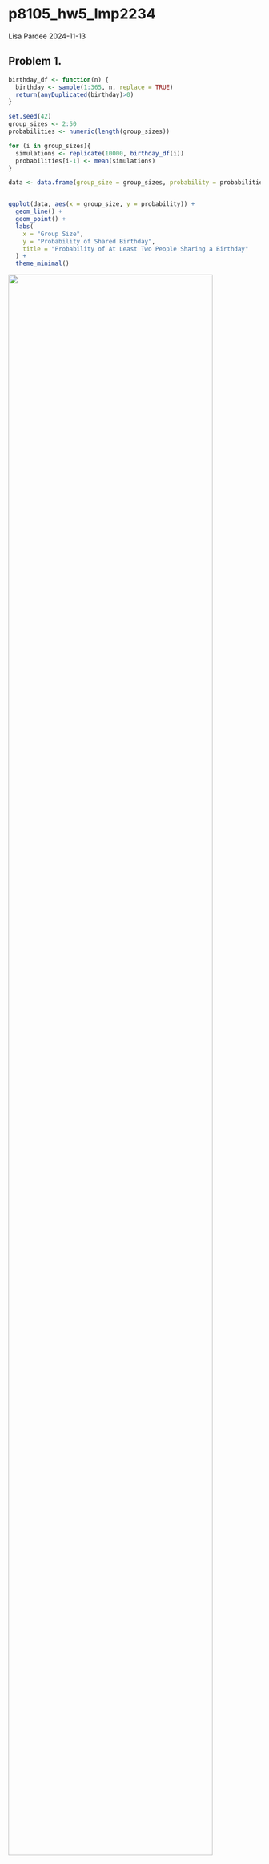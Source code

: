 p8105_hw5_lmp2234
================
Lisa Pardee
2024-11-13

## Problem 1.

``` r
birthday_df <- function(n) {
  birthday <- sample(1:365, n, replace = TRUE)
  return(anyDuplicated(birthday)>0)
}

set.seed(42)
group_sizes <- 2:50
probabilities <- numeric(length(group_sizes))

for (i in group_sizes){
  simulations <- replicate(10000, birthday_df(i))
  probabilities[i-1] <- mean(simulations)
}

data <- data.frame(group_size = group_sizes, probability = probabilities)


ggplot(data, aes(x = group_size, y = probability)) +
  geom_line() + 
  geom_point() + 
  labs(
    x = "Group Size",
    y = "Probability of Shared Birthday",
    title = "Probability of At Least Two People Sharing a Birthday"
  ) +
  theme_minimal()
```

<img src="p8105_hw5_lmp2234_files/figure-gfm/unnamed-chunk-1-1.png" width="90%" />

The plot shows that as group size increases, the probability of two
people sharing the same birthday increases as well.

## Problem 2

### Setting the design elements

``` r
n <- 30
sigma <- 5
mu_values <-c(0,1,2,3,4,5,6)
n_sims <-5000 

sim_ttest <- function(mu = 0) {
  data <-  tibble(x = rnorm(n, mean = mu, sd = sigma))
  ttest <- t.test(x~1, data = data)
  tidy(ttest) %>%
    select(estimate, p.value) %>%
    mutate(mu = mu)
}
```

### Running a simulation of ttest for each value of mu and inserting into data frame. Creating a column indicating if null hypothesis is rejected if p-value is \<0.05. Calculating the statistical power for each mu.

``` r
results <- map(mu_values , function(mu) {
  replicate(n_sims, sim_ttest(mu), simplify = FALSE)
})

results <- lapply(results, as.data.frame)

results_df <- results %>%
  map_dfr(~ .x, .id = "mu") %>%
  mutate(mu = as.numeric(mu), 
         rejected = p.value < 0.05)

df_power <- results_df %>%
  group_by(mu) %>%
  summarize(power = mean(rejected,na.rm = TRUE), .groups = "drop" )
```

### Plot of the Proportion of Times Null was Rejected

``` r
ggplot(df_power, aes(x = mu, y = power))+
  geom_point () + 
  geom_line()+
  labs(x= "Mu", y = "Power")
```

<img src="p8105_hw5_lmp2234_files/figure-gfm/unnamed-chunk-4-1.png" width="90%" />

The association between effect size and power is that as the effect size
increases, the statistical power of the test increases as well. However,
the power cannot exceed 1 since the range goes from 0 to 1, as displayed
by the graph. As the effect size increases, the largest power it can
reach is 1.

### Part B - Second Plot

### Creating a table of the estimates, p-values, and mu to make for and binding into a single data frame for graphing.

``` r
estimate_cols <- grep("estimate", names(results_df), value = TRUE)
pvalue_cols <- grep("p.value", names(results_df), value = TRUE)

long_data <- list()

for (i in 1:length(estimate_cols)) {

   estimate_data <- results_df[[estimate_cols[i]]]
   pvalue_data <- results_df[[pvalue_cols[i]]]
  
   temp_data <- tibble(
     estimate = estimate_data,
     p.value = pvalue_data,
     mu = results_df[[paste0("mu.", i)]]  
   )
   
   long_data[[i]] <- temp_data
}

results_long <- bind_rows(long_data)
head(results_long)
```

    ## # A tibble: 6 × 3
    ##   estimate     p.value    mu
    ##      <dbl>       <dbl> <dbl>
    ## 1    0.319 0.795           0
    ## 2   -0.532 0.589           1
    ## 3    1.74  0.0617          2
    ## 4    3.39  0.000345        3
    ## 5    3.41  0.00119         4
    ## 6    5.16  0.000000114     5

### Creating a plot of the average estimates of 𝜇̂ and the true 𝜇. Creating a second plot of the average estimate of 𝜇for samples in which the null was rejected on y-axis and the true value of 𝜇 on the x-axis and overlaying.

``` r
ggplot(
  bind_rows(
    results_long %>%
      group_by(mu) %>%
      summarize(avg_estimate = mean(estimate, na.rm = TRUE), .groups = "drop") %>%
      mutate(type = "All Samples"),
    
    results_long %>%
      filter(p.value < 0.05) %>%
      group_by(mu) %>%
      summarize(avg_estimate = mean(estimate, na.rm = TRUE), .groups = "drop") %>%
      mutate(type = "Rejected Nulls")
  ),
  aes(x = mu, y = avg_estimate, color = type)
) +
 geom_point() + 
  geom_line() +
  labs(x = "True Mean (Mu)", y = "Average Estimate of Mu (Mû)", 
       title = "Average Estimate of Mu vs True Mu") +
  theme_minimal()
```

<img src="p8105_hw5_lmp2234_files/figure-gfm/unnamed-chunk-6-1.png" width="90%" />
The average of 𝜇̂across all tests for which the null is rejected is not
always approximately equal to the true value of 𝜇. The distribution of
sample means may be skewed when you reject the null hypothesis since
rejecting the null means only including sample means different from the
null hypothesis (i.e., thus biasing).

## Problem 3

``` r
homocide_df = read.csv(
  "data/homicide-data.csv")

head(homocide_df)
```

    ##          uid reported_date victim_last victim_first victim_race victim_age
    ## 1 Alb-000001      20100504      GARCIA         JUAN    Hispanic         78
    ## 2 Alb-000002      20100216     MONTOYA      CAMERON    Hispanic         17
    ## 3 Alb-000003      20100601 SATTERFIELD      VIVIANA       White         15
    ## 4 Alb-000004      20100101    MENDIOLA       CARLOS    Hispanic         32
    ## 5 Alb-000005      20100102        MULA       VIVIAN       White         72
    ## 6 Alb-000006      20100126        BOOK    GERALDINE       White         91
    ##   victim_sex        city state      lat       lon           disposition
    ## 1       Male Albuquerque    NM 35.09579 -106.5386 Closed without arrest
    ## 2       Male Albuquerque    NM 35.05681 -106.7153      Closed by arrest
    ## 3     Female Albuquerque    NM 35.08609 -106.6956 Closed without arrest
    ## 4       Male Albuquerque    NM 35.07849 -106.5561      Closed by arrest
    ## 5     Female Albuquerque    NM 35.13036 -106.5810 Closed without arrest
    ## 6     Female Albuquerque    NM 35.15111 -106.5378        Open/No arrest

### Data Description

The dataset contains observations on 52179 criminal homocides over the
past decade in 50 of the largest American cities. The data include 12
variables, and are primarily demographic characteristics about the
victims, the location of the killings, and whether an arrest was made.

### Creating city_state variable and summarizing within cities

``` r
homocide_df <- homocide_df %>%
  mutate(city_state = paste(city, state, sep = ","))
  

summarize_homocide <- homocide_df %>%
  group_by(city_state)  %>%
  summarize(
    total_homocides = n(), 
    unsolved_homocides = sum(disposition %in% c("Closed without arrest", "Open/No arrest")), 
    .groups = "drop"
  )

print(summarize_homocide)
```

    ## # A tibble: 51 × 3
    ##    city_state     total_homocides unsolved_homocides
    ##    <chr>                    <int>              <int>
    ##  1 Albuquerque,NM             378                146
    ##  2 Atlanta,GA                 973                373
    ##  3 Baltimore,MD              2827               1825
    ##  4 Baton Rouge,LA             424                196
    ##  5 Birmingham,AL              800                347
    ##  6 Boston,MA                  614                310
    ##  7 Buffalo,NY                 521                319
    ##  8 Charlotte,NC               687                206
    ##  9 Chicago,IL                5535               4073
    ## 10 Cincinnati,OH              694                309
    ## # ℹ 41 more rows

### Using prop test to estimate proportion of homocides that are unsolved in Baltimore, MD.

``` r
baltimore_df <- summarize_homocide  %>%
  filter(city_state == "Baltimore,MD")

prop_testdf <- prop.test(
  baltimore_df[["unsolved_homocides"]],
  baltimore_df[["total_homocides"]]
)

tidy_result <- tidy(prop_testdf)

estimate_proportion <- tidy_result [["estimate"]]
lower_ci <- tidy_result[["conf.low"]]
upper_ci <- tidy_result[["conf.high"]]

cat("Estimated Proportion of Unsolved Homocides", estimate_proportion, "\n")
```

    ## Estimated Proportion of Unsolved Homocides 0.6455607

``` r
cat("Confidence Interval: [", lower_ci, ",", upper_ci, "]\n")
```

    ## Confidence Interval: [ 0.6275625 , 0.6631599 ]

### Creating the table that lists estimates and confidence intervals per city

``` r
prop_df <- summarize_homocide  %>%
  mutate(prop_test = pmap(
    list(unsolved_homocides = summarize_homocide[["unsolved_homocides"]], 
         total_homocides = summarize_homocide[["total_homocides"]]), 
    ~ prop.test(..1, ..2)
  )) %>%
  mutate(tidy_results = map(prop_test, tidy)) %>%
  unnest(tidy_results) %>%
  select(city_state, estimate, conf.low, conf.high)
      
print(prop_df)
```

    ## # A tibble: 51 × 4
    ##    city_state     estimate conf.low conf.high
    ##    <chr>             <dbl>    <dbl>     <dbl>
    ##  1 Albuquerque,NM    0.386    0.337     0.438
    ##  2 Atlanta,GA        0.383    0.353     0.415
    ##  3 Baltimore,MD      0.646    0.628     0.663
    ##  4 Baton Rouge,LA    0.462    0.414     0.511
    ##  5 Birmingham,AL     0.434    0.399     0.469
    ##  6 Boston,MA         0.505    0.465     0.545
    ##  7 Buffalo,NY        0.612    0.569     0.654
    ##  8 Charlotte,NC      0.300    0.266     0.336
    ##  9 Chicago,IL        0.736    0.724     0.747
    ## 10 Cincinnati,OH     0.445    0.408     0.483
    ## # ℹ 41 more rows

### Creating a Plot of Estimates & CIs for Each City

### Organizing cities according to proportion of unsolved homocides and plotting

``` r
prop_df  %>%
  mutate(city_state = reorder(city_state, estimate))  %>%
  ggplot(aes(x=estimate, y=city_state))+
  geom_point(size = 3) +
  geom_errorbar(aes(xmin = conf.low, xmax = conf.high), width = 0.1)+
  labs(
    x = "Proportion of Unsolved Homocides", 
    y = "City", 
    title = "Proportion of Unsolved Homocides by City with 95% CIs"
  )+
  theme_minimal()+
  theme(
    axis.text.y = element_text(size = 5),
  )
```

<img src="p8105_hw5_lmp2234_files/figure-gfm/unnamed-chunk-11-1.png" width="90%" />
